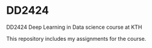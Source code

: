 # DD2424

DD2424 Deep Learning in Data science course at KTH

This repository includes my assignments for the course.
